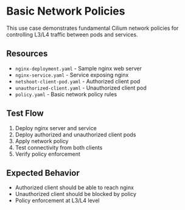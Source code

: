 # Basic Network Policies

This use case demonstrates fundamental Cilium network policies for controlling L3/L4 traffic between pods and services.

## Resources

- `nginx-deployment.yaml` - Sample nginx web server
- `nginx-service.yaml` - Service exposing nginx
- `netshoot-client-pod.yaml` - Authorized client pod
- `unauthorized-client.yaml` - Unauthorized client pod  
- `policy.yaml` - Basic network policy rules

## Test Flow

1. Deploy nginx server and service
2. Deploy authorized and unauthorized client pods
3. Apply network policy
4. Test connectivity from both clients
5. Verify policy enforcement

## Expected Behavior

- Authorized client should be able to reach nginx
- Unauthorized client should be blocked by policy
- Policy enforcement at L3/L4 level